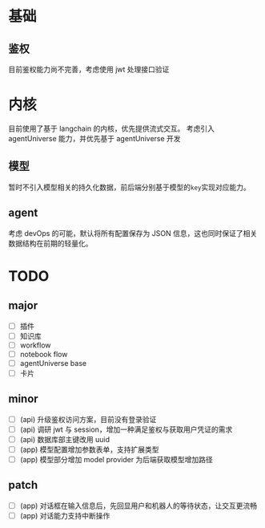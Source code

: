 # 基础

## 鉴权

目前鉴权能力尚不完善，考虑使用 jwt 处理接口验证

# 内核

目前使用了基于 langchain 的内核，优先提供流式交互。
考虑引入 agentUniverse 能力，并优先基于 agentUniverse 开发

## 模型

暂时不引入模型相关的持久化数据，前后端分别基于模型的`key`实现对应能力。

## agent

考虑 devOps 的可能，默认将所有配置保存为 JSON 信息，这也同时保证了相关数据结构在前期的轻量化。

# TODO

## major

- [ ] 插件
- [ ] 知识库
- [ ] workflow
- [ ] notebook flow
- [ ] agentUniverse base
- [ ] 卡片

## minor

- [ ] (api) 升级鉴权访问方案，目前没有登录验证
- [ ] (api) 调研 jwt 与 session，增加一种满足鉴权与获取用户凭证的需求
- [ ] (api) 数据库部主键改用 uuid
- [ ] (app) 模型配置增加参数表单，支持扩展类型
- [ ] (app) 模型部分增加 model provider 为后端获取模型增加路径

## patch

- [ ] (app) 对话框在输入信息后，先回显用户和机器人的等待状态，让交互更流畅
- [ ] (app) 对话能力支持中断操作
